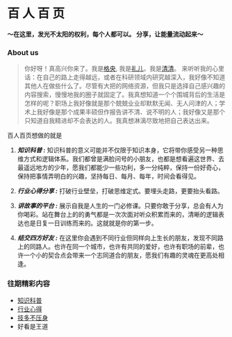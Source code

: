 # 百 人 百 页

**～在这里，发光不太阳的权利，每个人都可以。 分享，让能量流动起来～**

### About us
> 你好呀！真高兴你来了。我是[格央](img/gesang.jpg), 我是[礼儿](img/lier.jpg)，我是[清清](img/feng.jpg)。
来听听我的心里话：在自己的路上走得越远，或者在科研领域内研究越深入，我好像不知道其他人在做些什么了。尽管有大把的网络资源，但我只是选择自己感兴趣的内容搜索，慢慢地我的圈子就固定了。我真想知道一个个围城背后的生活是怎样的呢？职场上我好像就是那个兢兢业业却默默无闻、无人问津的人；学术上我好像是那个成果丰硕但作报告讲不清、说不明的人；我好像又是那个只知道自我精进却不会表达的人。我真想淋漓尽致地把自己表达出来。

百人百页想做的就是
1. **_知识科普 :_**   知识科普的意义可能并不仅限于知识本身，它将带你感受另一种思维方式和逻辑体系。我们都曾是满脸问号的小朋友，也都是想看遍这世界、去最遥远地方的少年，愿我们都能少一些功利，多一分纯粹，保持一份好奇心，保持把事情弄明白的兴趣，坚持每日、每月、每年，时间会看得见。

2. **_行业心得分享 :_**  打破行业壁垒，打破思维定式。要埋头走路，更要抬头看路。

3. **_讲故事的平台 :_** 展示自我是人生的一门必修课。只要你敢于分享，总会有人为你喝彩。站在舞台上的的勇气都是一次次面对听众积累而来的，清晰的逻辑表达也是日复一日训练而来的。这就就是你的第一步。

4. **_结交四方好友 :_** 在这里你会遇到不同行业但同样向上生长的朋友，发现不同路上的同路人。也许在同一个城市，也许有共同的爱好，也许有职场的前辈，也许一个小的契合点会带来一个志同道合的朋友，愿我们有趣的灵魂在更高处相逢。


### 往期精彩内容

- [知识科普](documents/test.pdf)
- [行业心得](documents/test.pdf)
- [技多不压身](documents/test.pdf)
- 好看是王道
